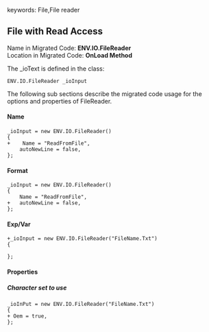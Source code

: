 ﻿keywords: File,File reader
## File with Read Access

Name in Migrated Code: **ENV.IO.FileReader** <br>
Location in Migrated Code: **OnLoad Method** 

The _ioText is defined in the class:
```csdiff
ENV.IO.FileReader _ioInput
```

The following sub sections describe the migrated code usage for the options and properties of FileReader.

#### Name

```csdiff
_ioInput = new ENV.IO.FileReader()
{
+    Name = "ReadFromFile",
    autoNewLine = false,  
};
```

#### Format
```csdiff
_ioInput = new ENV.IO.FileReader()
{     
    Name = "ReadFromFile",
+   autoNewLine = false,  
};
```

#### Exp/Var

```csdiff
+_ioInput = new ENV.IO.FileReader("FileName.Txt")
{     

};
```

#### Properties

##### Character set to use

```csdiff
_ioInPut = new ENV.IO.FileReader("FileName.Txt")
{     
+ Oem = true,
};
```
